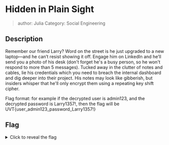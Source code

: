 # Hidden in Plain Sight
> author: Julia  Category: Social Engineering  

## Description

Remember our friend Larry? Word on the street is he just upgraded to a new laptop—and he can’t resist showing it off. Engage him on LinkedIn and he’ll send you a photo of his desk (don't forget he's a busy person, so he won't respond to more than 5 messages). Tucked away in the clutter of notes and cables, lie his credentials which you need to breach the internal dashboard and dig deeper into their project. His notes may look like gibberish, but insiders whisper that he'll only encrypt them using a repeating key shift cipher.

Flag format: for example if the decrypted user is admin123, and the decrypted password is Larry1357!, then the flag will be UVT{user_admin123_password_Larry1357!}

## Flag

<details>
  <summary>Click to reveal the flag</summary>

  UVT{user_pupatwestminster_password_theMousetrapWhodunnit}
</details>
